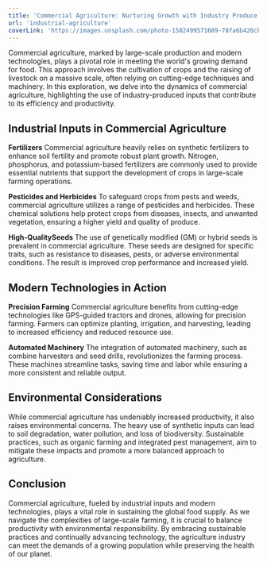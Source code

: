 ```yaml
---
title: 'Commercial Agriculture: Nurturing Growth with Industry Produce'
url: 'industrial-agriculture'
coverLink: 'https://images.unsplash.com/photo-1582499571609-78fa6b420cba?q=80&w=1171&auto=format&fit=crop&ixlib=rb-4.0.3&ixid=M3wxMjA3fDB8MHxwaG90by1wYWdlfHx8fGVufDB8fHx8fA%3D%3D'
---
```

Commercial agriculture, marked by large-scale production and modern technologies, plays a pivotal role in meeting the world's growing demand for food. This approach involves the cultivation of crops and the raising of livestock on a massive scale, often relying on cutting-edge techniques and machinery. In this exploration, we delve into the dynamics of commercial agriculture, highlighting the use of industry-produced inputs that contribute to its efficiency and productivity.

## Industrial Inputs in Commercial Agriculture
**Fertilizers**
Commercial agriculture heavily relies on synthetic fertilizers to enhance soil fertility and promote robust plant growth. Nitrogen, phosphorus, and potassium-based fertilizers are commonly used to provide essential nutrients that support the development of crops in large-scale farming operations.


**Pesticides and Herbicides**
To safeguard crops from pests and weeds, commercial agriculture utilizes a range of pesticides and herbicides. These chemical solutions help protect crops from diseases, insects, and unwanted vegetation, ensuring a higher yield and quality of produce.


**High-QualitySeeds** 
The use of genetically modified (GM) or hybrid seeds is prevalent in commercial agriculture. These seeds are designed for specific traits, such as resistance to diseases, pests, or adverse environmental conditions. The result is improved crop performance and increased yield.


## Modern Technologies in Action
**Precision Farming**
Commercial agriculture benefits from cutting-edge technologies like GPS-guided tractors and drones, allowing for precision farming. Farmers can optimize planting, irrigation, and harvesting, leading to increased efficiency and reduced resource use.


**Automated Machinery**
The integration of automated machinery, such as combine harvesters and seed drills, revolutionizes the farming process. These machines streamline tasks, saving time and labor while ensuring a more consistent and reliable output.


## Environmental Considerations
While commercial agriculture has undeniably increased productivity, it also raises environmental concerns. The heavy use of synthetic inputs can lead to soil degradation, water pollution, and loss of biodiversity. Sustainable practices, such as organic farming and integrated pest management, aim to mitigate these impacts and promote a more balanced approach to agriculture.


## Conclusion
Commercial agriculture, fueled by industrial inputs and modern technologies, plays a vital role in sustaining the global food supply. As we navigate the complexities of large-scale farming, it is crucial to balance productivity with environmental responsibility. By embracing sustainable practices and continually advancing technology, the agriculture industry can meet the demands of a growing population while preserving the health of our planet.